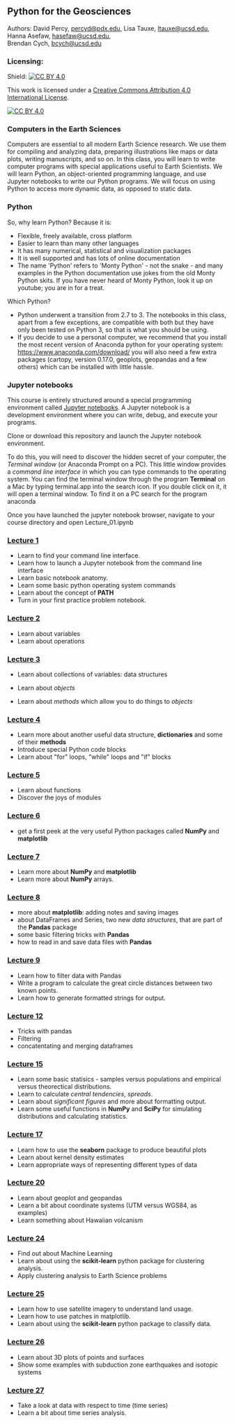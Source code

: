 ## Python for the Geosciences

Authors: David Percy, percyd@pdx.edu, Lisa Tauxe,  ltauxe@ucsd.edu, Hanna Asefaw, hasefaw@ucsd.edu,   
Brendan Cych, bcych@ucsd.edu

### Licensing: 

Shield: [![CC BY 4.0][cc-by-shield]][cc-by]

This work is licensed under a
[Creative Commons Attribution 4.0 International License][cc-by].

[![CC BY 4.0][cc-by-image]][cc-by]

[cc-by]: http://creativecommons.org/licenses/by/4.0/
[cc-by-image]: https://i.creativecommons.org/l/by/4.0/88x31.png
[cc-by-shield]: https://img.shields.io/badge/License-CC%20BY%204.0-lightgrey.svg



### Computers in the Earth Sciences

Computers are essential to all modern Earth Science research.  We use them for compiling and analyzing data, preparing illustrations like maps or data plots, writing  manuscripts, and so on.  In this class, you will learn to write computer programs with special applications useful to Earth Scientists.  We will learn Python, an object-oriented programming language, and use Jupyter notebooks to write our Python programs. We will focus on using Python to access more dynamic data, as opposed to static data.

### Python

So, why learn Python?  Because it is:

- Flexible, freely available, cross platform
- Easier to learn than many other languages
- It has many numerical, statistical and visualization packages
- It is well supported and has lots of online documentation
- The name 'Python' refers to 'Monty Python' - not the snake - and many examples in the Python documentation use jokes from the old Monty Python skits.  If you have never heard of Monty Python, look it up on youtube; you are in for a treat. 

Which Python?  
- Python underwent a transition from 2.7 to 3.  The notebooks in this class, apart from a few exceptions, are compatible with both but they have only been tested on Python 3, so that is what you should be using.   
- If you decide to use a personal computer, we recommend that you install the most recent version of Anaconda python for your operating system: 
https://www.anaconda.com/download/
you will also need a few extra packages (cartopy, version 0.17.0,  geoplots, geopandas and a few others) which can be installed with little hassle.  

### Jupyter notebooks

This course is entirely structured around a special programming environment called [Jupyter notebooks](https://jupyter-notebook-beginner-guide.readthedocs.io/en/latest/what_is_jupyter.html). A Jupyter notebook is a development environment where you can write, debug, and execute your programs.  

Clone or download this repository and launch the Jupyter notebook environment. 

To do this, you will need to discover the hidden secret of your computer, the _Terminal window_ (or Anaconda Prompt on a PC).  This little window provides a _command line interface_ in which you can type commands to the operating system. You  can  find the terminal window through the program **Terminal** on a Mac  by typing terminal.app into the search icon.  If you double click on it, it will open a terminal window.  To find it on a PC search for the program anaconda

Once you have launched the jupyter notebook browser, navigate to your course directory and open Lecture_01.ipynb


<!-- #region -->
### [Lecture 1](https://nbviewer.jupyter.org/github/percyd/Python-for-Earth-Science-Students/blob/master/Lecture_01.ipynb)


- Learn to find your command line interface.
- Learn how to launch a Jupyter notebook from the command line interface
- Learn basic notebook anatomy.
- Learn some basic python operating system commands 
- Learn about the concept of **PATH**
- Turn in your first practice problem notebook.  

### [Lecture 2](https://nbviewer.jupyter.org/github/percyd/Python-for-Earth-Science-Students/blob/master/Lecture_02.ipynb)

- Learn  about variables
- Learn about operations

### [Lecture 3](https://nbviewer.jupyter.org/github/percyd/Python-for-Earth-Science-Students/blob/master/Lecture_03.ipynb)

- Learn about collections of variables: data structures 

- Learn about _objects_ 
- Learn about _methods_ which allow you to do things to _objects_

### [Lecture 4](https://nbviewer.jupyter.org/github/percyd/Python-for-Earth-Science-Students/blob/master/Lecture_04.ipynb)

- Learn more about another useful data structure, **dictionaries** and some of their **methods**
- Introduce special Python code blocks
- Learn about "for" loops, "while" loops and "if" blocks

### [Lecture 5](https://nbviewer.jupyter.org/github/percyd/Python-for-Earth-Science-Students/blob/master/Lecture_05.ipynb)

- Learn about functions
- Discover the joys of modules 

### [Lecture 6](https://nbviewer.jupyter.org/github/percyd/Python-for-Earth-Science-Students/blob/master/Lecture_06.ipynb)

- get a first peek at the very useful Python packages called **NumPy** and **matplotlib**

### [Lecture 7](https://nbviewer.jupyter.org/github/percyd/Python-for-Earth-Science-Students/blob/master/Lecture_07.ipynb)

- Learn more about **NumPy** and **matplotlib**
- Learn more about **NumPy** arrays.  
 

### [Lecture 8](https://nbviewer.jupyter.org/github/percyd/Python-for-Earth-Science-Students/blob/master/Lecture_08.ipynb)

-  more about **matplotlib**:  adding notes and saving images
-  about DataFrames and Series, two new _data structures_, that are part of the **Pandas** package 
-  some basic filtering tricks with **Pandas**
-  how to read in and save data files with **Pandas**

### [Lecture 9](https://nbviewer.jupyter.org/github/percyd/Python-for-Earth-Science-Students/blob/master/Lecture_09.ipynb)

- Learn how to filter data with Pandas
- Write a program to calculate the great circle distances between two known points. 
- Learn how to generate  formatted strings for output.

### [Lecture 12](https://nbviewer.jupyter.org/github/percyd/Python-for-Earth-Science-Students/blob/master/Lecture_12.ipynb)

- Tricks with pandas
- Filtering 
- concatentating and merging dataframes

### [Lecture 15](https://nbviewer.jupyter.org/github/percyd/Python-for-Earth-Science-Students/blob/master/Lecture_15.ipynb)

- Learn some basic statisics - samples versus populations and empirical versus theorectical distributions.
- Learn to calculate _central tendencies_, _spreads_. 
- Learn about _significant figures_ and more about formatting output. 
- Learn some useful functions in **NumPy** and **SciPy** for simulating distributions and calculating statistics.

### [Lecture 17](https://nbviewer.jupyter.org/github/percyd/Python-for-Earth-Science-Students/blob/master/Lecture_17.ipynb)

- Learn how to use the **seaborn** package to produce beautiful plots
- Learn about kernel density estimates
- Learn appropriate ways of representing different types of data

### [Lecture 20](https://nbviewer.jupyter.org/github/percyd/Python-for-Earth-Science-Students/blob/master/Lecture_20.ipynb)

- Learn about geoplot and geopandas
- Learn a bit about coordinate systems (UTM versus WGS84, as examples)
- Learn something about Hawaiian volcanism

### [Lecture 24](https://nbviewer.jupyter.org/github/percyd/Python-for-Earth-Science-Students/blob/master/Lecture_24.ipynb)

- Find out about Machine Learning
- Learn about using the **scikit-learn** python package for clustering analysis.
- Apply clustering analysis to Earth Science problems

### [Lecture 25](https://nbviewer.jupyter.org/github/percyd/Python-for-Earth-Science-Students/blob/master/Lecture_25.ipynb)

- Learn how to use satellite imagery to understand land usage.
- Learn how to use patches in matplotlib.
- Learn about using the **scikit-learn** python package to classify data.


### [Lecture 26](https://nbviewer.jupyter.org/github/percyd/Python-for-Earth-Science-Students/blob/master/Lecture_26.ipynb)

- Learn about 3D plots of points and surfaces
- Show some examples with subduction zone earthquakes and isotopic systems

### [Lecture 27](https://nbviewer.jupyter.org/github/percyd/Python-for-Earth-Science-Students/blob/master/Lecture_27.ipynb)

- Take a look at data with respect to time (time series)
- Learn a bit about time series analysis. 

<!-- #endregion -->

```python

```
